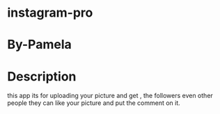 # instagram-pro
# By-Pamela
# Description
this app its for uploading your  picture and get , the followers even other people they can  like your picture and put
the comment on it.


